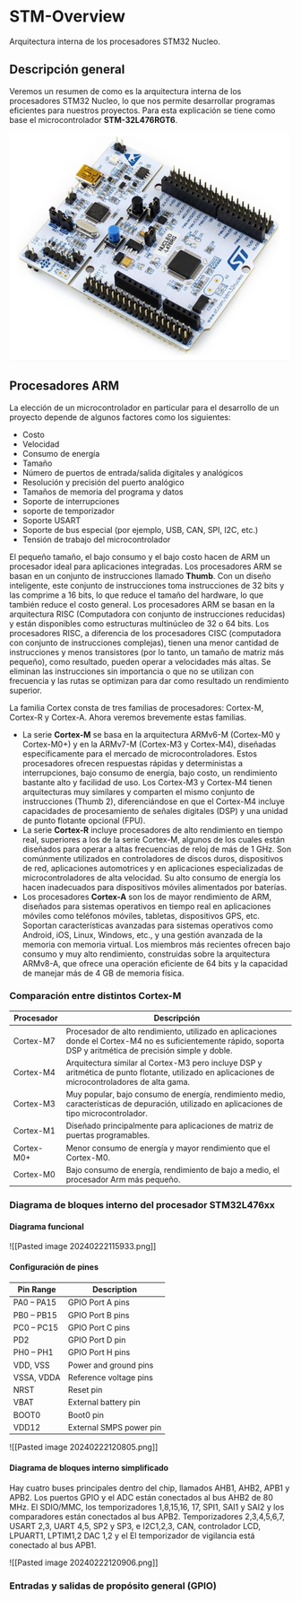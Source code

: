 # STM-Overview

Arquitectura interna de los procesadores STM32 Nucleo.
## Descripción general

Veremos un resumen de como es la arquitectura interna de los procesadores STM32 Nucleo, lo que nos permite desarrollar programas eficientes para nuestros proyectos. Para esta explicación se tiene como base el microcontrolador **STM-32L476RGT6**.

![](assets/20240214174745.png)

## Procesadores ARM

La elección de un microcontrolador en particular para el desarrollo de un proyecto depende de algunos factores como los siguientes:
- Costo
- Velocidad
- Consumo de energía
- Tamaño
- Número de puertos de entrada/salida digitales y analógicos
- Resolución y precisión del puerto analógico
- Tamaños de memoria del programa y datos
- Soporte de interrupciones
- soporte de temporizador
- Soporte USART
- Soporte de bus especial (por ejemplo, USB, CAN, SPI, I2C, etc.)
- Tensión de trabajo del microcontrolador

El pequeño tamaño, el bajo consumo y el bajo costo hacen de ARM un procesador ideal para aplicaciones integradas. Los procesadores ARM se basan en un conjunto de instrucciones llamado **Thumb**. Con un diseño inteligente, este conjunto de instrucciones toma instrucciones de 32 bits y las comprime a 16 bits, lo que reduce el tamaño del hardware, lo que también reduce el costo general. Los procesadores ARM se basan en la arquitectura RISC (Computadora con conjunto de instrucciones reducidas) y están disponibles como estructuras multinúcleo de 32 o 64 bits. Los procesadores RISC, a diferencia de los procesadores CISC (computadora con conjunto de instrucciones complejas), tienen una menor cantidad de instrucciones y menos transistores (por lo tanto, un tamaño de matriz más pequeño), como resultado, pueden operar a velocidades más altas. Se eliminan las instrucciones sin importancia o que no se utilizan con frecuencia y las rutas se optimizan para dar como resultado un rendimiento superior.

La familia Cortex consta de tres familias de procesadores: Cortex-M, Cortex-R y Cortex-A. Ahora veremos brevemente estas familias.
- La serie **Cortex-M** se basa en la arquitectura ARMv6-M (Cortex-M0 y Cortex-M0+) y en la ARMv7-M (Cortex-M3 y Cortex-M4), diseñadas específicamente para el mercado de microcontroladores. Estos procesadores ofrecen respuestas rápidas y deterministas a interrupciones, bajo consumo de energía, bajo costo, un rendimiento bastante alto y facilidad de uso. Los Cortex-M3 y Cortex-M4 tienen arquitecturas muy similares y comparten el mismo conjunto de instrucciones (Thumb 2), diferenciándose en que el Cortex-M4 incluye capacidades de procesamiento de señales digitales (DSP) y una unidad de punto flotante opcional (FPU).
- La serie **Cortex-R** incluye procesadores de alto rendimiento en tiempo real, superiores a los de la serie Cortex-M, algunos de los cuales están diseñados para operar a altas frecuencias de reloj de más de 1 GHz. Son comúnmente utilizados en controladores de discos duros, dispositivos de red, aplicaciones automotrices y en aplicaciones especializadas de microcontroladores de alta velocidad. Su alto consumo de energía los hacen inadecuados para dispositivos móviles alimentados por baterías.
- Los procesadores **Cortex-A** son los de mayor rendimiento de ARM, diseñados para sistemas operativos en tiempo real en aplicaciones móviles como teléfonos móviles, tabletas, dispositivos GPS, etc. Soportan características avanzadas para sistemas operativos como Android, iOS, Linux, Windows, etc., y una gestión avanzada de la memoria con memoria virtual. Los miembros más recientes ofrecen bajo consumo y muy alto rendimiento, construidas sobre la arquitectura ARMv8-A, que ofrece una operación eficiente de 64 bits y la capacidad de manejar más de 4 GB de memoria física.

### Comparación entre distintos Cortex-M

| Procesador  | Descripción                                                                                      |
|-------------|--------------------------------------------------------------------------------------------------|
| Cortex-M7   | Procesador de alto rendimiento, utilizado en aplicaciones donde el Cortex-M4 no es suficientemente rápido, soporta DSP y aritmética de precisión simple y doble. |
| Cortex-M4   | Arquitectura similar al Cortex-M3 pero incluye DSP y aritmética de punto flotante, utilizado en aplicaciones de microcontroladores de alta gama. |
| Cortex-M3   | Muy popular, bajo consumo de energía, rendimiento medio, características de depuración, utilizado en aplicaciones de tipo microcontrolador. |
| Cortex-M1   | Diseñado principalmente para aplicaciones de matriz de puertas programables.                     |
| Cortex-M0+  | Menor consumo de energía y mayor rendimiento que el Cortex-M0.                                    |
| Cortex-M0   | Bajo consumo de energía, rendimiento de bajo a medio, el procesador Arm más pequeño.              |
### Diagrama de bloques interno del procesador STM32L476xx

#### Diagrama funcional

![[Pasted image 20240222115933.png]]

#### Configuración de pines

| Pin Range | Description             |
|-----------|-------------------------|
| PA0 – PA15 | GPIO Port A pins        |
| PB0 – PB15 | GPIO Port B pins        |
| PC0 – PC15 | GPIO Port C pins        |
| PD2       | GPIO Port D pin         |
| PH0 – PH1 | GPIO Port H pins        |
| VDD, VSS  | Power and ground pins   |
| VSSA, VDDA | Reference voltage pins  |
| NRST      | Reset pin               |
| VBAT      | External battery pin    |
| BOOT0     | Boot0 pin               |
| VDD12     | External SMPS power pin |

![[Pasted image 20240222120805.png]]
#### Diagrama de bloques interno simplificado
Hay cuatro buses principales dentro del chip, llamados AHB1, AHB2, APB1 y APB2. Los puertos GPIO y el ADC están conectados al bus AHB2 de 80 MHz. El SDIO/MMC, los temporizadores 1,8,15,16, 17, SPI1, SAI1 y SAI2 y los comparadores están conectados al bus APB2. Temporizadores 2,3,4,5,6,7, USART 2,3, UART 4,5, SP2 y SP3, e I2C1,2,3, CAN, controlador LCD, LPUART1, LPTIM1,2 DAC 1,2 y el El temporizador de vigilancia está conectado al bus APB1.

![[Pasted image 20240222120906.png]]
### Entradas y salidas de propósito general (GPIO)
